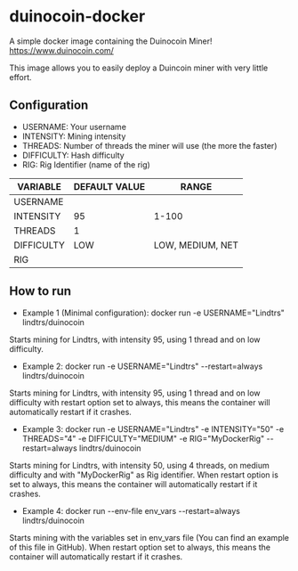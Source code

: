 # duinocoin-docker
A simple docker image containing the Duinocoin Miner! https://www.duinocoin.com/

This image allows you to easily deploy a Duincoin miner with very little effort.

## Configuration

- USERNAME: Your username
- INTENSITY: Mining intensity
- THREADS: Number of threads the miner will use (the more the faster)
- DIFFICULTY: Hash difficulty
- RIG: Rig Identifier (name of the rig)

|   VARIABLE    | DEFAULT VALUE |       RANGE      |
| ------------- | ------------- | ---------------- |
|   USERNAME    |               |                  |
|   INTENSITY   |      95       |       1-100      |
|    THREADS    |       1       |                  |
|   DIFFICULTY  |      LOW      | LOW, MEDIUM, NET |
|      RIG      |               |                  |

## How to run

- Example 1 (Minimal configuration): docker run -e USERNAME="Lindtrs" lindtrs/duinocoin

Starts mining for Lindtrs, with intensity 95, using 1 thread and on low difficulty.

- Example 2: docker run -e USERNAME="Lindtrs" --restart=always lindtrs/duinocoin

Starts mining for Lindtrs, with intensity 95, using 1 thread and on low difficulty with restart option set to always, this means the container will automatically restart if it crashes.

- Example 3: docker run -e USERNAME="Lindtrs" -e INTENSITY="50" -e THREADS="4" -e DIFFICULTY="MEDIUM" -e RIG="MyDockerRig" --restart=always lindtrs/duinocoin

Starts mining for Lindtrs, with intensity 50, using 4 threads, on medium difficulty and with "MyDockerRig" as Rig identifier. When restart option is set to always, this means the container will automatically restart if it crashes.

- Example 4: docker run --env-file env_vars --restart=always lindtrs/duinocoin

Starts mining with the variables set in env_vars file (You can find an example of this file in GitHub). When restart option set to always, this means the container will automatically restart if it crashes.



